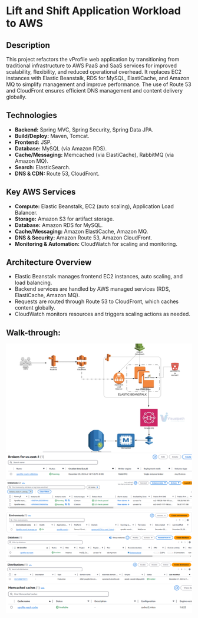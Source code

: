 # Lift and Shift Application Workload to AWS

## Description

This project refactors the vProfile web application by transitioning from traditional infrastructure to AWS PaaS and SaaS services for improved scalability, flexibility, and reduced operational overhead. It replaces EC2 instances with Elastic Beanstalk, RDS for MySQL, ElastiCache, and Amazon MQ to simplify management and improve performance. The use of Route 53 and CloudFront ensures efficient DNS management and content delivery globally.

## Technologies

- **Backend:** Spring MVC, Spring Security, Spring Data JPA.
- **Build/Deploy:** Maven, Tomcat.
- **Frontend:** JSP.
- **Database:** MySQL (via Amazon RDS).
- **Cache/Messaging:** Memcached (via ElastiCache), RabbitMQ (via Amazon MQ).
- **Search:** ElasticSearch.
- **DNS & CDN:** Route 53, CloudFront.

## Key AWS Services

- **Compute:** Elastic Beanstalk, EC2 (auto scaling), Application Load Balancer.
- **Storage:** Amazon S3 for artifact storage.
- **Database:** Amazon RDS for MySQL.
- **Cache/Messaging:** Amazon ElastiCache, Amazon MQ.
- **DNS & Security:** Amazon Route 53, Amazon CloudFront.
- **Monitoring & Automation:** CloudWatch for scaling and monitoring.

## Architecture Overview

- Elastic Beanstalk manages frontend EC2 instances, auto scaling, and load balancing.
- Backend services are handled by AWS managed services (RDS, ElastiCache, Amazon MQ).
- Requests are routed through Route 53 to CloudFront, which caches content globally.
- CloudWatch monitors resources and triggers scaling actions as needed.
  

## Walk-through:


 ![First try](https://github.com/Vlad774/AWS_Rearch_Web_App_on_Cloud_PAAS_SAAS/blob/main/Diagramm.png) 
 ![First try](https://github.com/Vlad774/AWS_Rearch_Web_App_on_Cloud_PAAS_SAAS/blob/main/AmazonMQ.png) 
 ![First try](https://github.com/Vlad774/AWS_Rearch_Web_App_on_Cloud_PAAS_SAAS/blob/main/EC2.png)
 ![First try](https://github.com/Vlad774/AWS_Rearch_Web_App_on_Cloud_PAAS_SAAS/blob/main/ENV.png)
 ![First try](https://github.com/Vlad774/AWS_Rearch_Web_App_on_Cloud_PAAS_SAAS/blob/main/RDS.png)
 ![First try](https://github.com/Vlad774/AWS_Rearch_Web_App_on_Cloud_PAAS_SAAS/blob/main/cloudfront.png)
 ![First try](https://github.com/Vlad774/AWS_Rearch_Web_App_on_Cloud_PAAS_SAAS/blob/main/memcaches.png)
 


